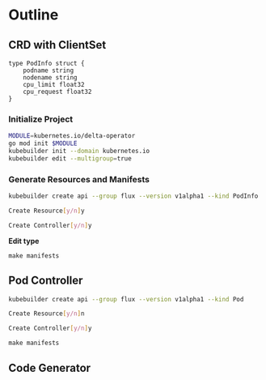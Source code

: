 # Outline

## CRD with ClientSet

```golang
type PodInfo struct {
    podname string
    nodename string
    cpu_limit float32
    cpu_request float32
}
```

### Initialize Project

```bash
MODULE=kubernetes.io/delta-operator
go mod init $MODULE
kubebuilder init --domain kubernetes.io
kubebuilder edit --multigroup=true
```

### Generate Resources and Manifests

```bash
kubebuilder create api --group flux --version v1alpha1 --kind PodInfo

Create Resource[y/n]y

Create Controller[y/n]y

```


**Edit type**

```
make manifests
```


## Pod Controller

```bash
kubebuilder create api --group flux --version v1alpha1 --kind Pod

Create Resource[y/n]n

Create Controller[y/n]y
```

```
make manifests
```

## Code Generator
